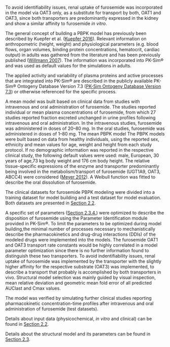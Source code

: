 To avoid identifiability issues, renal uptake of furosemide was incorporated in the model via OAT3 only, as a substitute for transport by both, OAT1 and OAT3, since both transporters are predominantly expressed in the kidney and show a similar affinity to furosemide *in vitro*. 

The general concept of building a PBPK model has previously been described by Kuepfer et al. ([Kuepfer 2016](#5-references)). Relevant information on anthropometric (height, weight) and physiological parameters (e.g. blood flows, organ volumes, binding protein concentrations, hematocrit, cardiac output) in adults was gathered from the literature and has been previously published ([Willmann 2007](#5-references)). The information was incorporated into PK-Sim® and was used as default values for the simulations in adults.

The applied activity and variability of plasma proteins and active processes that are integrated into PK-Sim® are described in the publicly available PK-Sim® Ontogeny Database Version 7.3 ([PK-Sim Ontogeny Database Version 7.3](#5-references)) or otherwise referenced for the specific process.

A mean model was built based on clinical data from studies with intravenous and oral administration of furosemide. The studies reported individual or mean plasma concentrations of furosemide, from which 27 studies reported fraction excreted unchanged in urine profiles following intravenous and oral administration. In the intravenous studies, furosemide was administered in doses of 20–80 mg. In the oral studies, furosemide was administered in doses of 1–80 mg. The mean PBPK model The PBPK models were built based on data from healthy
individuals, using the reported sex, ethnicity and mean values for age, weight and height from each study protocol. If no demographic information was reported in the respective clinical study, the following default values were used: male, European, 30 years of age,73 kg body weight and 176 cm body height. The relative tissue-specific expressions of the enzyme and transporter predominantly being involved in the metabolism/transport of furosemide (UGT1A9, OAT3, ABCC4) were considered ([Meyer 2012](#5-references)). A Weibull function was fitted to describe the oral dissolution of furosemide.  

The clinical datasets for furosemide PBPK modeling were divided into a training dataset for model building and a test dataset for model evaluation. Both datasets are presented in [Section 2.2](#22-data-used).

A specific set of parameters ([Section 2.3.4.](#22-data-used)) were optimized to describe the disposition of furosemide using the Parameter Identification module provided in PK-Sim®. To limit the parameters to be optimized during model building,the minimal number of processes necessary to mechanistically describe the pharmacokinetics and drug-drug interactions (DDIs) of the modeled drugs were implemented into the models. The furosemide OAT1 and OAT3 transport rate constants would be highly correlated in a model parameter optimization since there is no further information found to distinguish these two transporters. To avoid indentifiability issues, renal uptake of furosemide was implemented by the transporter with the slightly higher affinity for the respective substrate (OAT3) was implemented, to describe a transport that probably is accomplished by both transporters in vivo. Structural model selection was mainly guided by visual inspection, mean relative deviation and geometric mean fold error of all predicted AUClast and Cmax values.

The model was verified by simulating further clinical studies reporting pharmacokinetic concentration-time profiles after intravenous and oral administration of furosemide (test datasets).

Details about input data (physicochemical, *in vitro* and clinical) can be found in [Section 2.2](#22-data-used).

Details about the structural model and its parameters can be found in [Section 2.3](#23-model-parameters-and-assumptions).




